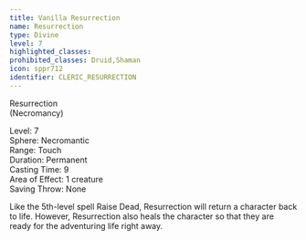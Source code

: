 ```yaml
---
title: Vanilla Resurrection
name: Resurrection
type: Divine
level: 7
highlighted_classes: 
prohibited_classes: Druid,Shaman
icon: sppr712
identifier: CLERIC_RESURRECTION
---
```

Resurrection  
(Necromancy)  
  
Level: 7  
Sphere: Necromantic  
Range: Touch  
Duration: Permanent  
Casting Time: 9  
Area of Effect: 1 creature  
Saving Throw: None  
  
Like the 5th-level spell Raise Dead, Resurrection will return a character back to life. However, Resurrection also heals the character so that they are ready for the adventuring life right away.  
